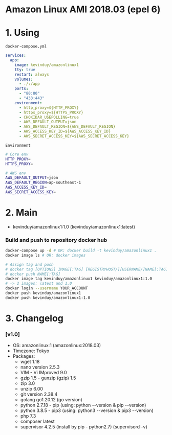 # Amazon Linux AMI 2018.03 (epel 6)

# 1. Using

`docker-compose.yml`

```yaml
services:
  app:
    image: kevinduy/amazonlinux1
    tty: true
    restart: always
    volumes:
      - ./:/app
    ports:
      - "80:80"
      - "433:443"
    environment:
      - http_proxy=${HTTP_PROXY}
      - https_proxy=${HTTPS_PROXY}
      - CHOKIDAR_USEPOLLING=true
      - AWS_DEFAULT_OUTPUT=json
      - AWS_DEFAULT_REGION=${AWS_DEFAULT_REGION}
      - AWS_ACCESS_KEY_ID=${AWS_ACCESS_KEY_ID}
      - AWS_SECRET_ACCESS_KEY=${AWS_SECRET_ACCESS_KEY}
```

`Environment`

```sh
# Core env
HTTP_PROXY=
HTTPS_PROXY=

# AWS env
AWS_DEFAULT_OUTPUT=json
AWS_DEFAULT_REGION=ap-southeast-1
AWS_ACCESS_KEY_ID=
AWS_SECRET_ACCESS_KEY=
```

# 2. Main

- kevinduy/amazonlinux1:1.0 (kevinduy/amazonlinux1:latest)

### Build and push to repository docker hub

```sh
docker-compose up -d # OR: docker build -t kevinduy/amazonlinux1 .
docker image ls # OR: docker images

# Assign tag and push
# docker tag [OPTIONS] IMAGE[:TAG] [REGISTRYHOST/][USERNAME/]NAME[:TAG]
# docker push NAME[:TAG]
docker image tag kevinduy/amazonlinux1 kevinduy/amazonlinux1:1.0
# -> 2 images: latest and 1.0
docker login --username YOUR_ACCOUNT
docker push kevinduy/amazonlinux1
docker push kevinduy/amazonlinux1:1.0
```

# 3. Changelog

### [v1.0]
- OS:               amazonlinux:1 (amazonlinux:2018.03)
- Timezone:         Tokyo
- Packages:
  + wget 1.18
  + nano version 2.5.3
  + VIM - Vi IMproved 9.0
  + gzip 1.5 - gunzip (gzip) 1.5
  + zip 3.0
  + unzip 6.00
  + git version 2.38.4
  + golang go1.20.12 (go version)
  + python 2.7.18 - pip (using: python --version & pip --version)
  + python 3.8.5 - pip3 (using: python3 --version & pip3 --version)
  + php 7.3
  - composer latest
  - supervisor 4.2.5 (install by pip - python2.7) (supervisord -v)
